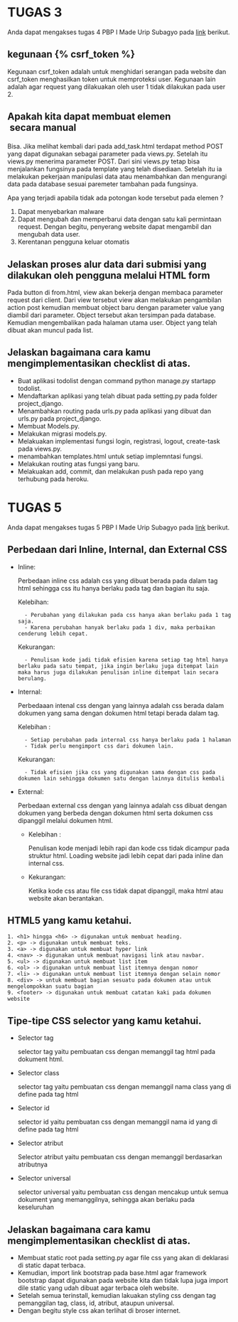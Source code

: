 
# TUGAS 3

Anda dapat mengakses tugas 4 PBP I Made Urip Subagyo  pada [link](https://pbp-tugas-urip.herokuapp.com/todolist/) berikut.




## kegunaan {% csrf_token %}
Kegunaan csrf_token adalah untuk menghidari serangan pada website dan csrf_token menghasilkan token untuk memproteksi user. Kegunaan lain adalah agar request yang dilakuakan oleh user 1 tidak dilakukan pada user 2.
## Apakah kita dapat membuat elemen <form> secara manual
Bisa. Jika melihat kembali dari pada add_task.html terdapat method POST yang dapat digunakan sebagai parameter pada views.py.
Setelah itu views.py menerima parameter POST. Dari sini views.py tetap bisa menjalankan fungsinya pada template yang telah disediaan.
Setelah itu ia melakukan pekerjaan manipulasi data atau menambahkan dan mengurangi data pada database sesuai paremeter tambahan pada fungsinya.

Apa yang terjadi apabila tidak ada potongan kode tersebut pada elemen <form>?

1. Dapat menyebarkan malware
2. Dapat mengubah dan memperbarui data dengan satu kali permintaan request. Dengan begitu, penyerang website dapat mengambil dan mengubah data user.
3. Kerentanan pengguna keluar otomatis
## Jelaskan proses alur data dari submisi yang dilakukan oleh pengguna melalui HTML form

Pada button di from.html, view akan bekerja dengan membaca parameter request dari client. Dari view tersebut view akan melakukan pengambilan action post kemudian membuat object baru dengan parameter value yang diambil dari parameter. Object tersebut akan tersimpan pada database. Kemudian mengembalikan pada halaman utama user. Object yang telah dibuat akan muncul pada list.
## Jelaskan bagaimana cara kamu mengimplementasikan checklist di atas.
- Buat aplikasi todolist dengan command python manage.py startapp todolist.
- Mendaftarkan aplikasi yang telah dibuat pada setting.py pada folder project_django.
- Menambahkan routing pada urls.py pada aplikasi yang dibuat dan urls.py pada project_django.
- Membuat Models.py.
- Melakukan migrasi models.py.
- Melakuakan implementasi fungsi login, registrasi, logout, create-task pada views.py.
- menambahkan templates.html untuk setiap implemntasi fungsi.
- Melakukan routing atas fungsi yang baru.
- Melakuakan add, commit, dan melakukan push pada repo yang terhubung pada heroku.


# TUGAS 5

Anda dapat mengakses tugas 5 PBP I Made Urip Subagyo  pada [link](https://pbp-tugas-urip.herokuapp.com/todolist/) berikut.




## Perbedaan dari Inline, Internal, dan External CSS
- Inline:
    
    Perbedaan inline css adalah css yang dibuat berada pada dalam tag html sehingga css itu hanya berlaku pada tag dan bagian itu saja.
	
    Kelebihan:

	    - Perubahan yang dilakukan pada css hanya akan berlaku pada 1 tag saja.
		- Karena perubahan hanyak berlaku pada 1 div, maka perbaikan cenderung lebih cepat.
	Kekurangan:

		- Penulisan kode jadi tidak efisien karena setiap tag html hanya berlaku pada satu tempat, jika ingin berlaku juga ditempat lain maka harus juga dilakukan penulisan inline ditempat lain secara berulang.

- Internal:
		
    Perbedaaan intenal css dengan yang lainnya adalah css berada dalam dokumen yang sama dengan dokumen html tetapi berada dalam tag.
		
    Kelebihan :
		
        - Setiap perubahan pada internal css hanya berlaku pada 1 halaman
		- Tidak perlu mengimport css dari dokumen lain.
	
    Kekurangan: 
			
        - Tidak efisien jika css yang digunakan sama dengan css pada dokumen lain sehingga dokumen satu dengan lainnya ditulis kembali

- External:

	Perbedaan external css dengan yang lainnya adalah css dibuat dengan dokumen yang berbeda dengan dokumen html serta dokumen css dipanggil melalui dokumen html.
		
    - Kelebihan :
		
        Penulisan kode menjadi lebih rapi dan kode css tidak dicampur pada struktur html.
		Loading website jadi lebih cepat dari pada inline dan internal css.
	- Kekurangan:
			
        Ketika kode css atau file css tidak dapat dipanggil, maka html atau website akan berantakan.

## HTML5 yang kamu ketahui.
    1. <h1> hingga <h6> -> digunakan untuk membuat heading.
    2. <p> -> digunakan untuk membuat teks.
    3. <a> -> digunakan untuk membuat hyper link
    4. <nav> -> digunakan untuk membuat navigasi link atau navbar.
    5. <ul> -> digunakan untuk membuat list item
    6. <ol> -> digunakan untuk membuat list itemnya dengan nomor
    7. <li> -> digunakan untuk membuat list itemnya dengan selain nomor
    8. <div> -> untuk membuat bagian sesuatu pada dokumen atau untuk mengelompokkan suatu bagian
    9. <footer> -> digunakan untuk membuat catatan kaki pada dokumen website


## Tipe-tipe CSS selector yang kamu ketahui.
- Selector tag
		
    selector tag yaitu pembuatan css dengan memanggil tag html pada dokument html.
- Selector class

	selector tag yaitu pembuatan css dengan memanggil nama class yang di define pada tag html
- Selector id

	selector id yaitu pembuatan css dengan memanggil nama id yang di define pada tag html
- Selector atribut

	Selector atribut yaitu pembuatan css dengan memanggil berdasarkan atributnya
- Selector universal

	selector universal yaitu pembuatan css dengan mencakup untuk semua dokument yang memanggilnya, sehingga akan berlaku pada keseluruhan
## Jelaskan bagaimana cara kamu mengimplementasikan checklist di atas.
- Membuat static root pada setting.py agar file css yang akan di deklarasi di static dapat terbaca.
- Kemudian, import link bootstrap pada base.html agar framework bootstrap dapat digunakan pada website kita dan tidak lupa juga import dile static yang udah dibuat agar terbaca oleh website.
- Setelah semua terinstall, kemudian lakuakan styling css dengan tag pemanggilan tag, class, id, atribut, ataupun universal. 
- Dengan begitu style css akan terlihat di broser internet.